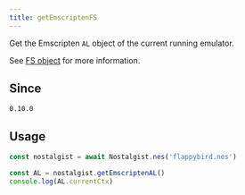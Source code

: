 ```yaml
---
title: getEmscriptenFS
---
```


Get the Emscripten `AL` object of the current running emulator.

See [FS object](https://emscripten.org/docs/api_reference/Filesystem-API.html#id2) for more information.

## Since
`0.10.0`

## Usage
```js
const nostalgist = await Nostalgist.nes('flappybird.nes')

const AL = nostalgist.getEmscriptenAL()
console.log(AL.currentCtx)
```
